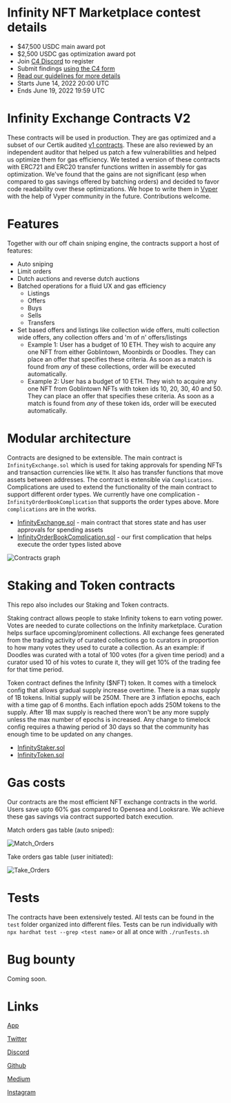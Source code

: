 # Infinity NFT Marketplace contest details
- $47,500 USDC main award pot
- $2,500 USDC gas optimization award pot
- Join [C4 Discord](https://discord.gg/code4rena) to register
- Submit findings [using the C4 form](https://code4rena.com/contests/2022-06-infinity-nft-marketplace-contest/submit)
- [Read our guidelines for more details](https://docs.code4rena.com/roles/wardens)
- Starts June 14, 2022 20:00 UTC
- Ends June 19, 2022 19:59 UTC

# Infinity Exchange Contracts V2

These contracts will be used in production. They are gas optimized and a subset of our Certik audited [v1 contracts](https://github.com/infinitydotxyz/exchange-contracts-v1). These are also reviewed by an independent auditor that helped us patch a few vulnerabilities and helped us optimize them for gas efficiency. We tested a version of these contracts with ERC721 and ERC20 transfer functions written in assembly for gas optimization. We've found that the gains are not significant (esp when compared to gas savings offered by batching orders) and decided to favor code readability over these optimizations. We hope to write them in [Vyper](https://vyper.readthedocs.io/en/stable/) with the help of Vyper community in the future. Contributions welcome.

# Features

Together with our off chain sniping engine, the contracts support a host of features:

- Auto sniping
- Limit orders
- Dutch auctions and reverse dutch auctions
- Batched operations for a fluid UX and gas efficiency
  - Listings
  - Offers
  - Buys
  - Sells
  - Transfers
- Set based offers and listings like collection wide offers, multi collection wide offers, any collection offers and 'm of n' offers/listings
  - Example 1: User has a budget of 10 ETH. They wish to acquire any one NFT from either Goblintown, Moonbirds or Doodles. They can place an offer that specifies these criteria. As soon as a match is found from _any_ of these collections, order will be executed automatically.
  - Example 2: User has a budget of 10 ETH. They wish to acquire any one NFT from Goblintown NFTs with token ids 10, 20, 30, 40 and 50. They can place an offer that specifies these criteria. As soon as a match is found from _any_ of these token ids, order will be executed automatically.

# Modular architecture

Contracts are designed to be extensible. The main contract is `InfinityExchange.sol` which is used for taking approvals for spending NFTs and transaction currencies like `WETH`. It also has transfer functions that move assets between addresses. The contract is extensible via `Complications`. Complications are used to extend the functionality of the main contract to support different order types. We currently have one complication - `InfinityOrderBookComplication` that supports the order types above. More `complications` are in the works.

- [InfinityExchange.sol](https://github.com/code-423n4/2022-06-infinity/blob/main/contracts/core/InfinityExchange.sol) - main contract that stores state and has user approvals for spending assets
- [InfinityOrderBookComplication.sol](https://github.com/code-423n4/2022-06-infinity/blob/main/contracts/core/InfinityOrderBookComplication.sol) - our first complication that helps execute the order types listed above

![Contracts graph](https://github.com/code-423n4/2022-06-infinity/blob/main/static/contractGraph.svg?sanitize-true)

# Staking and Token contracts

This repo also includes our Staking and Token contracts.

Staking contract allows people to stake Infinity tokens to earn voting power. Votes are needed to curate collections on the Infinity marketplace. Curation helps surface upcoming/prominent collections. All exchange fees generated from the trading activity of curated collections go to curators in proportion to how many votes they used to curate a collection. As an example: if Doodles was curated with a total of 100 votes (for a given time period) and a curator used 10 of his votes to curate it, they will get 10% of the trading fee for that time period.

Token contract defines the Infinity ($NFT) token. It comes with a timelock config that allows gradual supply increase overtime. There is a max supply of 1B tokens. Initial supply will be 250M. There are 3 inflation epochs, each with a time gap of 6 months. Each inflation epoch adds 250M tokens to the supply. After 1B max supply is reached there won't be any more supply unless the max number of epochs is increased. Any change to timelock config requires a thawing period of 30 days so that the community has enough time to be updated on any changes.

- [InfinityStaker.sol](https://github.com/code-423n4/2022-06-infinity/blob/main/contracts/staking/InfinityStaker.sol)
- [InfinityToken.sol](https://github.com/code-423n4/2022-06-infinity/blob/main/contracts/token/InfinityToken.sol)

# Gas costs

Our contracts are the most efficient NFT exchange contracts in the world. Users save upto 60% gas compared to Opensea and Looksrare. We achieve these gas savings via contract supported batch execution.

Match orders gas table (auto sniped):

![Match_Orders](https://github.com/code-423n4/2022-06-infinity/blob/main/static/matchOrdersGas.png)

Take orders gas table (user initiated):

![Take_Orders](https://github.com/code-423n4/2022-06-infinity/blob/main/static/takeOrdersGas.png)

# Tests

The contracts have been extensively tested. All tests can be found in the `test` folder organized into different files. Tests can be run individually with `npx hardhat test --grep <test name>` or all at once with `./runTests.sh`

# Bug bounty

Coming soon.

# Links

[App](https://infinity.xyz)

[Twitter](https://twitter.com/infinitydotxyz)

[Discord](https://discord.gg/invite/infinitydotxyz)

[Github](https://github.com/infinitydotxyz/exchange-contracts-v2)

[Medium](https://medium.com/@infinitydotxyz)

[Instagram](https://instagram.com/infinitydotxyz)
